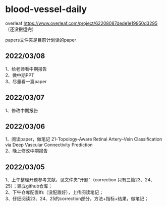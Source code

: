 # blood-vessel-daily
overleaf https://www.overleaf.com/project/62208087dede1e19950d3295 （还没搬运完）

papers文件夹是目前计划读的paper

## 2022/03/08
1、给老师看中期报告  
2、做中期PPT  
3、尽量看一篇paper

## 2022/03/07
1、修改中期报告  

## 2022/03/06
1、阅读paper，做笔记 21-Topology-Aware Retinal Artery–Vein Classification via Deep Vascular Connectivity Prediction  
2、晚上修改中期报告

## 2022/03/05
1、上午整理开题参考文献，见文件夹“开题”（correction 只有三篇23、24、25）；建立github仓库；  
2、下午仓库配置lfs（没配置好），上传阅读笔记；  
3、仔细阅读23、24、25的correction部分，方法+指标+结果，做笔记；

